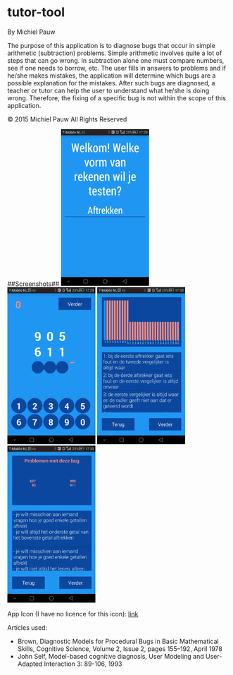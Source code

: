 # tutor-tool

By Michiel Pauw

The purpose of this application is to diagnose bugs that occur in simple arithmetic (subtraction) problems. Simple arithmetic involves quite a lot of steps that can go wrong. In subtraction alone one must compare numbers, see if one needs to borrow, etc. The user fills in answers to problems and if he/she makes mistakes, the application will determine which bugs are a possible explanation for the mistakes. After such bugs are diagnosed, a teacher or tutor can help the user to understand what he/she is doing wrong. Therefore, the fixing of a specific bug is not within the scope of this application. 

© 2015 Michiel Pauw All Rights Reserved

##Screenshots##
<img src="https://github.com/michielpauw/tutor-tool/blob/master/doc/Screenshot_2015-01-29-17-29-35.jpeg" alt="Drawing" style="width: 200px;"/>
<img src="https://github.com/michielpauw/tutor-tool/blob/master/doc/Screenshot_2015-01-29-17-29-59.jpeg" alt="Drawing" style="width: 200px;"/>
<img src="https://github.com/michielpauw/tutor-tool/blob/master/doc/Screenshot_2015-01-29-17-30-11.jpeg" alt="Drawing" style="width: 200px;"/>
<img src="https://github.com/michielpauw/tutor-tool/blob/master/doc/Screenshot_2015-01-29-17-30-22.jpeg" alt="Drawing" style="width: 200px;"/>

App Icon (I have no licence for this icon): [link](https://www.iconfinder.com/icons/360887/addition_business_buy_calculation_cash_chart_currency_diagram_division_dollar_ecommerce_finance_financial_internet_marketing_maths_money_mulplying_office_online_payment_price_sale_seo_shop_shopping_statistics_subtraction_web_icon)

Articles used:
- Brown, Diagnostic Models for Procedural Bugs in Basic Mathematical Skills, Cognitive Science, Volume 2, Issue 2, pages 155–192, April 1978
- John Self, Model-based cognitive diagnosis, User Modeling and User-Adapted Interaction 3: 89-106, 1993
